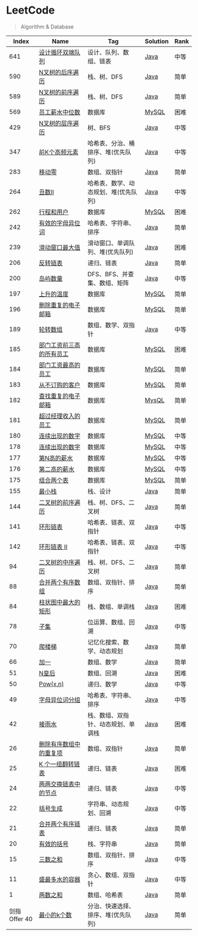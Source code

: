 # LeetCode

> Algorithm & Database

| Index         | Name                                                                                               | Tag                                  | Solution                                                            | Rank |
| ------------- | -------------------------------------------------------------------------------------------------- | ------------------------------------ | ------------------------------------------------------------------- | ---- |
| 641           | [设计循环双端队列](https://leetcode-cn.com/problems/design-circular-deque/)                        | 设计、队列、数组、链表               | [Java](./algorithm/java/DesignCircularDeque.java)                   | 中等 |
| 590           | [N叉树的后序遍历](https://leetcode-cn.com/problems/n-ary-tree-postorder-traversal/)                | 栈、树、DFS                          | [Java](./algorithm/java/NAryTreePostorderTraversal.java)            | 简单 |
| 589           | [N叉树的前序遍历](https://leetcode-cn.com/problems/n-ary-tree-preorder-traversal/)                 | 栈、树、DFS                          | [Java](./algorithm/java/NAryTreePreorderTraversal.java)             | 简单 |
| 569           | [员工薪水中位数](https://leetcode-cn.com/problems/median-employee-salary/)                         | 数据库                               | [MySQL](./database/mysql/medianEmployeeSalary.sql)                  | 困难 |
| 429           | [N叉树的层序遍历](https://leetcode-cn.com/problems/n-ary-tree-level-order-traversal/)              | 树、BFS                              | [Java](./algorithm/java/NAryTreeLevelOrderTraversal.java)           | 中等 |
| 347           | [前K个高频元素](https://leetcode-cn.com/problems/top-k-frequent-elements/)                         | 哈希表、分治、桶排序、堆(优先队列)   | [Java](./algorithm/java/TopKFrequentElements.java)                  | 中等 |
| 283           | [移动零](https://leetcode-cn.com/problems/move-zeroes/)                                            | 数组、双指针                         | [Java](./algorithm/java/MoveZeroes.java)                            | 简单 |
| 264           | [丑数II](https://leetcode-cn.com/problems/ugly-number-ii/)                                         | 哈希表、数学、动态规划、堆(优先队列) | [Java](./algorithm/java/UglyNumber2.java)                           | 中等 |
| 262           | [行程和用户](https://leetcode-cn.com/problems/trips-and-users/)                                    | 数据库                               | [MySQL](./database/mysql/tripsAndUsers.sql)                         | 困难 |
| 242           | [有效的字母异位词](https://leetcode-cn.com/problems/valid-anagram/)                                | 哈希表、字符串、排序                 | [Java](./algorithm/java/ValidAnagram.java)                          | 简单 |
| 239           | [滑动窗口最大值](https://leetcode-cn.com/problems/sliding-window-maximum/)                         | 滑动窗口、单调队列、堆(优先队列)     | [Java](./algorithm/java/SlidingWindowMaximum.java)                  | 困难 |
| 206           | [反转链表](https://leetcode-cn.com/problems/reverse-linked-list/)                                  | 递归、链表                           | [Java](./algorithm/java/ReverseLinkedList.java)                     | 简单 |
| 200           | [岛屿数量](https://leetcode-cn.com/problems/number-of-islands/)                                    | DFS、BFS、并查集、数组、矩阵         | [Java](./algorithm/java/NumberOfIslands.java)                       | 中等 |
| 197           | [上升的温度](https://leetcode-cn.com/problems/rising-temperature/)                                 | 数据库                               | [MySQL](./database/mysql/risingTemperature.sql)                     | 简单 |
| 196           | [删除重复的电子邮箱](https://leetcode-cn.com/problems/delete-duplicate-emails/)                    | 数据库                               | [MySQL](./database/mysql/deleteDuplicateEmails.sql)                 | 简单 |
| 189           | [轮转数组](https://leetcode-cn.com/problems/rotate-array/)                                         | 数组、数学、双指针                   | [Java](./algorithm/java/RotateArray.java)                           | 中等 |
| 185           | [部门工资前三高的所有员工](https://leetcode-cn.com/problems/department-top-three-salaries/)        | 数据库                               | [MySQL](./database/mysql/departmentTopThreeSalaries.sql)            | 困难 |
| 184           | [部门工资最高的员工](https://leetcode-cn.com/problems/department-highest-salary/)                  | 数据库                               | [MySQL](./database/mysql/departmentHighestSalary.sql)               | 简单 |
| 183           | [从不订购的客户](https://leetcode-cn.com/problems/customers-who-never-order/)                      | 数据库                               | [MySQL](./database/mysql/customersWhoNeverOrder.sql)                | 简单 |
| 182           | [查找重复的电子邮箱](https://leetcode-cn.com/problems/duplicate-emails/)                           | 数据库                               | [MysQL](./database/mysql/duplicateEmails.sql)                       | 简单 |
| 181           | [超过经理收入的员工](https://leetcode-cn.com/problems/employees-earning-more-than-their-managers/) | 数据库                               | [MySQL](./database/mysql/employeesEarningMoreThanTheirManagers.sql) | 简单 |
| 180           | [连续出现的数字](https://leetcode-cn.com/problems/consecutive-numbers/)                            | 数据库                               | [MySQL](./database/mysql/consecutiveNumbers.sql)                    | 中等 |
| 178           | [连续出现的数字](https://leetcode-cn.com/problems/consecutive-numbers/)                            | 数据库                               | [MySQL](./database/mysql/rankScores.sql)                            | 中等 |
| 177           | [第N高的薪水](https://leetcode-cn.com/problems/nth-highest-salary/)                                | 数据库                               | [MySQL](./database/mysql/nthHighestSalary.sql)                      | 中等 |
| 176           | [第二高的薪水](https://leetcode-cn.com/problems/second-highest-salary/)                            | 数据库                               | [MySQL](./database/mysql/secondHighestSalary.sql)                   | 中等 |
| 175           | [组合两个表](https://leetcode-cn.com/problems/combine-two-tables/)                                 | 数据库                               | [MySQL](./database/mysql/combineTwoTables.sql)                      | 简单 |
| 155           | [最小栈](https://leetcode-cn.com/problems/min-stack/)                                              | 栈、设计                             | [Java](./algorithm/java/MinStack.java)                              | 简单 |
| 144           | [二叉树的前序遍历](https://leetcode-cn.com/problems/binary-tree-preorder-traversal/)               | 栈、树、DFS、二叉树                  | [Java](./algorithm/java/BinaryTreePreorderTraversal.java)           | 简单 |
| 141           | [环形链表](https://leetcode-cn.com/problems/linked-list-cycle/)                                    | 哈希表、链表、双指针                 | [Java](./algorithm/java/LinkedListCycle.java)                       | 中等 |
| 142           | [环形链表 II](https://leetcode-cn.com/problems/linked-list-cycle-ii/)                              | 哈希表、链表、双指针                 | [Java](./algorithm/java/LinkedListCycle2.java)                      | 中等 |
| 94            | [二叉树的中序遍历](https://leetcode-cn.com/problems/binary-tree-inorder-traversal/)                | 栈、树、DFS、二叉树                  | [Java](./algorithm/java/BinaryTreeInorderTraversal.java)            | 简单 |
| 88            | [合并两个有序数组](https://leetcode-cn.com/problems/merge-sorted-array/)                           | 数组、双指针、排序                   | [Java](./algorithm/java/MergeSortedArray.java)                      | 简单 |
| 84            | [柱状图中最大的矩形](https://leetcode-cn.com/problems/largest-rectangle-in-histogram/)             | 栈、数组、单调栈                     | [Java](./algorithm/java/LargestRectangleInHistogram.java)           | 困难 |
| 78            | [子集](https://leetcode-cn.com/problems/subsets/)                                                  | 位运算、数组、回溯                   | [Java](./algorithm/java/Subsets.java)                               | 中等 |
| 70            | [爬楼梯](https://leetcode-cn.com/problems/climbing-stairs/)                                        | 记忆化搜索、数学、动态规划           | [Java](./algorithm/java/ClimbingStairs.java)                        | 简单 |
| 66            | [加一](https://leetcode-cn.com/problems/plus-one/)                                                 | 数组、数学                           | [Java](./algorithm/java/PlusOne.java)                               | 简单 |
| 51            | [N皇后](https://leetcode-cn.com/problems/n-queens/)                                                | 数组、回溯                           | [Java](./algorithm/java/NQueens.java)                               | 困难 |
| 50            | [Pow(x,n)](https://leetcode-cn.com/problems/powx-n/)                                               | 递归、数学                           | [Java](./algorithm/java/PowxN.java)                                 | 中等 |
| 49            | [字母异位词分组](https://leetcode-cn.com/problems/group-anagrams/)                                 | 哈希表、字符串、排序                 | [Java](./algorithm/java/GroupAnagrams.java)                         | 中等 |
| 42            | [接雨水](https://leetcode-cn.com/problems/trapping-rain-water/)                                    | 栈、数组、双指针、动态规划、单调栈   | [Java](./algorithm/java/TrappingRainWater.java)                     | 困难 |
| 26            | [删除有序数组中的重复项](https://leetcode-cn.com/problems/remove-duplicates-from-sorted-array/)    | 数组、双指针                         | [Java](./algorithm/java/RemoveDuplicatesFromSortedArray.java)       | 简单 |
| 25            | [K 个一组翻转链表](https://leetcode-cn.com/problems/reverse-nodes-in-k-group/)                     | 递归、链表                           | [Java](./algorithm/java/ReverseNodesInKGroup.java)                  | 困难 |
| 24            | [两两交换链表中的节点](https://leetcode-cn.com/problems/swap-nodes-in-pairs/)                      | 递归、链表                           | [Java](./algorithm/java/SwapNodesInPairs.java)                      | 中等 |
| 22            | [括号生成](https://leetcode-cn.com/problems/generate-parentheses/)                                 | 字符串、动态规划、回溯               | [Java](./algorithm/java/GenerateParentheses.java)                   | 中等 |
| 21            | [合并两个有序链表](https://leetcode-cn.com/problems/merge-two-sorted-lists/)                       | 递归、链表                           | [Java](./algorithm/java/MergeTwoSortedLists.java)                   | 简单 |
| 20            | [有效的括号](https://leetcode-cn.com/problems/valid-parentheses/)                                  | 栈、字符串                           | [Java](./algorithm/java/ValidParentheses.java)                      | 简单 |
| 15            | [三数之和](https://leetcode-cn.com/problems/3sum/)                                                 | 数组、双指针、排序                   | [Java](./algorithm/java/ThreeSum.java)                              | 中等 |
| 11            | [盛最多水的容器](https://leetcode-cn.com/problems/container-with-most-water/)                      | 贪心、数组、双指针                   | [Java](./algorithm/java/ContainerWithMostWater.java)                | 中等 |
| 1             | [两数之和](https://leetcode-cn.com/problems/two-sum/)                                              | 数组、哈希表                         | [Java](./algorithm/java/TwoSum.java)                                | 简单 |
| 剑指 Offer 40 | [最小的k个数](https://leetcode-cn.com/problems/zui-xiao-de-kge-shu-lcof/)                          | 分治、快速选择、排序、堆(优先队列)   | [Java](./algorithm/java/ZuiXiaoDeKgeShuLcof.java)                   | 简单 |
